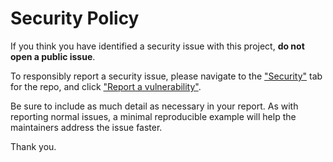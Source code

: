 # Security Policy

If you think you have identified a security issue with this project, **do not open a public issue**.

To responsibly report a security issue, please navigate to the ["Security"](https://github.com/arcavios/scooze/security) tab for the repo, and click ["Report a vulnerability"](https://github.com/arcavios/scooze/security/advisories/new).

Be sure to include as much detail as necessary in your report. As with reporting normal issues, a minimal reproducible example will help the maintainers address the issue faster.

Thank you.
